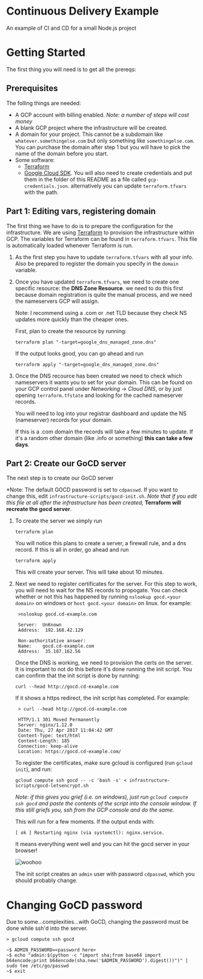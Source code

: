# Continuous Delivery Example
An example of CI and CD for a small Node.js project

# Getting Started
The first thing you will need is to get all the prereqs:

## Prerequisites
The folling things are needed:
- A GCP account with billing enabled. *Note: a number of steps will cost money*
- A blank GCP project where the infrastructure will be created.
- A domain for your project. This cannot be a subdomain like `whatever.somethingelse.com`
  but only something like `somethingelse.com`. You can purchase the
  domain after step 1 but you will have to pick the name of the domain before you
  start.
- Some software:
  - [Terraform](https://www.terraform.io/)
  - [Google Cloud SDK](https://cloud.google.com/sdk/). You will also need to create
    credentials and put them in the folder of this README as a file called `gcp-credentials.json`.
    alternatively you can update `terraform.tfvars` with the path.

## Part 1: Editing vars, registering domain
The first thing we have to do is to prepare the configuration for the infrastructure.
We are using [Terraform](https://www.terraform.io/) to provision the infrastructure within
GCP. The variables for Terraform can be found in `terraform.tfvars`. This file is automatically
loaded whenever Terraform is run.

1. As the first step you have to update `terraform.tfvars` with all your info. Also be prepared
   to register the domain you specify in the `domain` variable.
2. Once you have updated `terraform.tfvars`, we need to create one specific resource:
   the **DNS Zone Resource**. we need to do this first because domain registration
   is quite the manual process, and we need the nameservers GCP will assign.

   Note: I recommend using a .com or .net TLD because they check NS updates more quickly
   than the cheaper ones.

   First, plan to create the resource by running:

   ```
   terraform plan "-target=google_dns_managed_zone.dns"
   ```

   If the output looks good, you can go ahead and run

   ```
   terraform apply "-target=google_dns_managed_zone.dns"
   ```

3. Once the DNS recource has been created we need to check which nameservers it wants
   you to set for your domain. This can be found on your GCP control panel under
   *Networking* -> *Cloud DNS*, or by just opening `terraform.tfstate` and looking for
   the cached nameserver records.

   You will need to log into your registrar dashboard and update the NS (nameserver)
   records for your domain.

   If this is a .com domain the records will take a few minutes to update. If it's a random
   other domain (like .info or something) **this can take a few days**.

## Part 2: Create our GoCD server
The next step is to create our GoCD server

*Note: The default GOCD password is set to `cdpasswd`. If you want to change this, edit
`infrastructure-scripts/gocd-init.sh`. *Note that if you edit this file at all after
the infrastructure has been created,* **Terraform will recreate the gocd server**.

1. To create the server we simply run

   ```
   terraform plan
   ```

   You will notice this plans to create a server, a firewall rule, and a dns record.
   If this is all in order, go ahead and run

   ```
   terraform apply
   ```

   This will create your server. This will take about 10 minutes.

2. Next we need to register certificates for the server. For this step to work, you will
   need to wait for the NS records to propogate. You can check whether or not this has
   happened by running `nslookup gocd.<your domain>` on windows
   or `host gocd.<your domain>` on linux. for example:

   ```
    >nslookup gocd.cd-example.com

    Server:  UnKnown
    Address:  192.168.42.129

    Non-authoritative answer:
    Name:    gocd.cd-example.com
    Address:  35.187.162.56
   ```

   Once the DNS is working, we need to provision the certs on the server. It is important
   to not do this before it's done running the init script. You can confirm that the init
   script is done by running:

   ```
   curl --head http://gocd.cd-example.com
   ```

   If it shows a https redirect, the init script has completed. For example:

   ```
    > curl --head http://gocd.cd-example.com
    
    HTTP/1.1 301 Moved Permanently
    Server: nginx/1.12.0
    Date: Thu, 27 Apr 2017 11:04:42 GMT
    Content-Type: text/html
    Content-Length: 185
    Connection: keep-alive
    Location: https://gocd.cd-example.com/
   ```

   To register the certificates, make sure gcloud is configured (run `gcloud init`),
   and run:

   ```
   gcloud compute ssh gocd -- -c 'bash -s' < infrastructure-scripts/gocd-letsencrypt.sh
   ```

   *Note: if this gives you grief (i.e. on windows), just run `gcloud compute ssh gocd`
   and paste the contents of the script into the console window. If this still griefs
   you, ssh from the GCP console and do the same.*

   This will run for a few moments. If the output ends with:

   ```
   [ ok ] Restarting nginx (via systemctl): nginx.service.
   ```

   It means everything went well and you can hit the gocd server in your browser!

   ![woohoo](http://i.imgur.com/fueBaml.png "woohoo")

   The init script creates an `admin` user with password `cdpasswd`, which you should
   probably change.








# Changing GoCD password
Due to some...complexities...with GoCD, changing the password must be done while ssh'd into
the server.

```
> gcloud compute ssh gocd

~$ ADMIN_PASSWORD=<password here>
~$ echo "admin:$(python -c "import sha;from base64 import b64encode;print b64encode(sha.new('$ADMIN_PASSWORD').digest())")" | sudo tee /etc/go/passwd
~$ exit
```